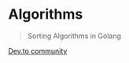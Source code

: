 # Algorithms

> Sorting Algorithms in Golang

[Dev.to community](https://dev.to/adnanbabakan/sorting-algorithms-in-go-725#bubble-sort)
